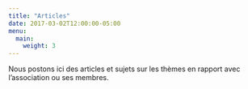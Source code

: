 ```yaml
---
title: "Articles"
date: 2017-03-02T12:00:00-05:00
menu:
  main:
    weight: 3
---
```

Nous postons ici des articles et sujets sur les thèmes en rapport avec l’association ou ses membres.
